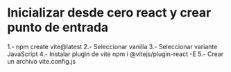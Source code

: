 # Inicializar desde cero react y crear punto de entrada
1.- npm create vite@latest
2.- Seleccionar vanilla
3.- Seleccionar variante JavaScript
4.- Instalar plugin de vite npm i @vitejs/plugin-react -E
5.- Crear un archivo vite.config.js